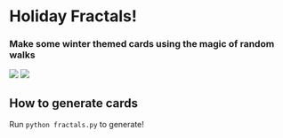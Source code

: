 # Holiday Fractals!

### Make some winter themed cards using the magic of random walks


<img src='You.gif'>
<img src='你.gif'>


## How to generate cards

Run ```python fractals.py``` to generate!